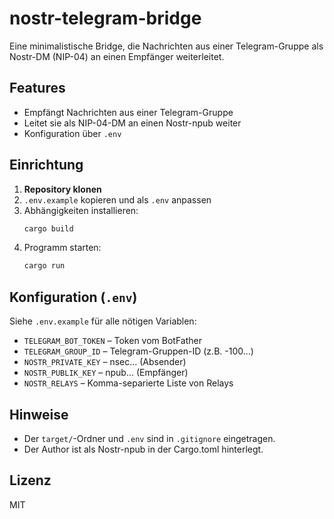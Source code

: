 # nostr-telegram-bridge

Eine minimalistische Bridge, die Nachrichten aus einer Telegram-Gruppe als Nostr-DM (NIP-04) an einen Empfänger weiterleitet.

## Features
- Empfängt Nachrichten aus einer Telegram-Gruppe
- Leitet sie als NIP-04-DM an einen Nostr-npub weiter
- Konfiguration über `.env`

## Einrichtung
1. **Repository klonen**
2. `.env.example` kopieren und als `.env` anpassen
3. Abhängigkeiten installieren:
   ```bash
   cargo build
   ```
4. Programm starten:
   ```bash
   cargo run
   ```

## Konfiguration (`.env`)
Siehe `.env.example` für alle nötigen Variablen:
- `TELEGRAM_BOT_TOKEN` – Token vom BotFather
- `TELEGRAM_GROUP_ID` – Telegram-Gruppen-ID (z.B. -100...)
- `NOSTR_PRIVATE_KEY` – nsec... (Absender)
- `NOSTR_PUBLIK_KEY` – npub... (Empfänger)
- `NOSTR_RELAYS` – Komma-separierte Liste von Relays

## Hinweise
- Der `target/`-Ordner und `.env` sind in `.gitignore` eingetragen.
- Der Author ist als Nostr-npub in der Cargo.toml hinterlegt.

## Lizenz
MIT
